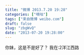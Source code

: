 ```yaml
---
title: "微博 2013.7.20 19:28"
categories: ["嘀咕"]
tags: ["来自微博 weibo.com"]
draft: false
slug: "zbgWvQ"
date: "2013-07-20 19:28:00"
---
```


<p>你妹，这是不是好了？ 我在:2洋江西路 ​​​​</p>
